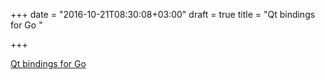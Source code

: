 +++
date = "2016-10-21T08:30:08+03:00"
draft = true
title = "Qt bindings for Go "

+++

<p><a href="https://github.com/therecipe/qt">Qt bindings for Go </a></p>

